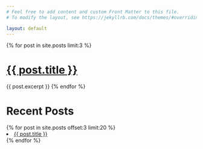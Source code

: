 ```yaml
---
# Feel free to add content and custom Front Matter to this file.
# To modify the layout, see https://jekyllrb.com/docs/themes/#overriding-theme-defaults

layout: default
---
```

{% for post in site.posts limit:3 %}
  <h1><a href="{{ site.baseurl }}{{ post.url }}">{{ post.title }}</a></h1>
  {{ post.excerpt }}
{% endfor %}
<h1>Recent Posts</h1>
{% for post in site.posts offset:3 limit:20 %}
  <li>
    <a href="{{ site.baseurl }}{{ post.url }}">{{ post.title }}</a>
  </li>
{% endfor %}

